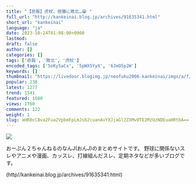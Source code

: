```yaml
---
title: "【悲報】虎杖、宿儺に敗北…😭 "
full_url: "http://kankeinai.blog.jp/archives/91635341.html"
short_url: "kankeinai"
language: "ja"
date: 2023-10-24T01:08:00+0900
lastmod: 
draft: false
author: []
categories: []
tags: ['悲報', '敗北', '虎杖']
encoded_tags: ['5oKy5aCx', '5pWX5YyX', '6JmO5p2W']
keywords: []
thumbnail: "https://livedoor.blogimg.jp/neofuku2006-kankeinai/imgs/a/f/afa7aa7f-s.jpg"
popular: 238
latest: 1277
trend: 1541
featured: 1680
views: 1760
comments: 122
weight: 1
slug: aHR0cC8va2Fua2VpbmFpLmJsb2cuanAvYXJjaGl2ZXMvOTE2MzUzNDEuaHRtbA==
---
```


![](https://livedoor.blogimg.jp/neofuku2006-kankeinai/imgs/a/f/afa7aa7f-s.jpg)

<div> <p id='blog-description'>おーぷん２ちゃんねるのなんJ(おんJ)のまとめサイトです。 野球に関係ないスレやアニメや漫画、カッスレ、打線組んだスレ、定期ネタなどが多いブログです。</p> </div>

(http//kankeinai.blog.jp/archives/91635341.html)
